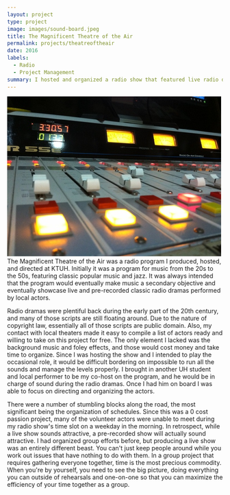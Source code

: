```yaml
---
layout: project
type: project
image: images/sound-board.jpeg
title: The Magnificent Theatre of the Air
permalink: projects/theatreoftheair
date: 2016
labels:
  - Radio
  - Project Management
summary: I hosted and organized a radio show that featured live radio dramas using local actors.
---
```



<img class="ui medium right floated rounded image" src="/images/sound-board.jpeg">
The Magnificent Theatre of the Air was a radio program I produced, hosted, and directed at KTUH. Initially it was a program for music from the 20s to the 50s, featuring classic popular music and jazz. It was always intended that the program would eventually make music a secondary objective and eventually showcase live and pre-recorded classic radio dramas performed by local actors.

Radio dramas were plentiful back during the early part of the 20th century, and many of those scripts are still floating around. Due to the nature of copyright law, essentially all of those scripts are public domain. Also, my contact with local theaters made it easy to compile a list of actors ready and willing to take on this project for free. The only element I lacked was the background music and foley effects, and those would cost money and take time to organize. Since I was hosting the show and I intended to play the occasional role, it would be difficult bordering on impossible to run all the sounds and manage the levels properly. I brought in another UH student and local performer to be my co-host on the program, and he would be in charge of sound during the radio dramas. Once I had him on board I was able to focus on directing and organizing the actors.

There were a number of stumbling blocks along the road, the most significant being the organization of schedules. Since this was a 0 cost passion project, many of the volunteer actors were unable to meet during my radio show's time slot on a weekday in the morning. In retrospect, while a live show sounds attractive, a pre-recorded show will actually sound attractive. I had organized group efforts before, but producing a live show was an entirely different beast. You can't just keep people around while you work out issues that have nothing to do with them. In a group project that requires gathering everyone together, time is the most precious commodity. When you're by yourself, you need to see the big picture, doing everything you can outside of rehearsals and one-on-one so that you can maximize the efficiency of your time together as a group.
